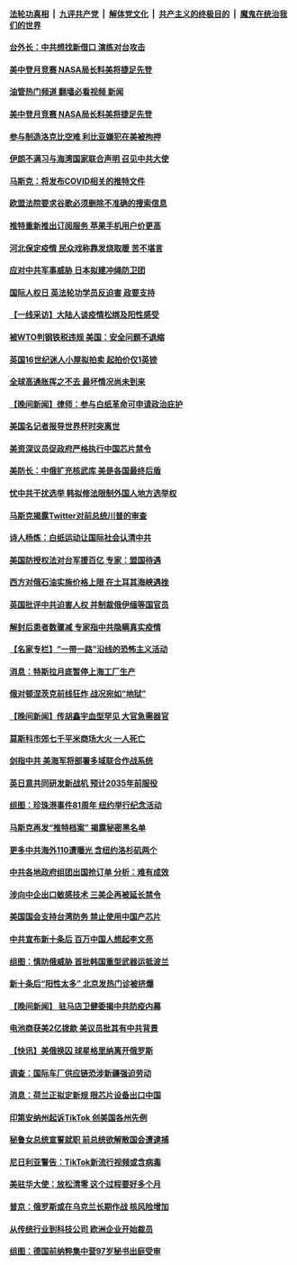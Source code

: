 ####  [法轮功真相](../../../../basic/blob/master/README.md?t=12122002) &nbsp;|&nbsp; [九评共产党](../../../../9ping.md/blob/master/README.md?t=12122002) &nbsp;|&nbsp; [解体党文化](../../../../jtdwh.md/blob/master/README.md?t=12122002)  &nbsp;|&nbsp; [共产主义的终极目的](../../../../gczydzjmd.md/blob/master/README.md?t=12122002) &nbsp;|&nbsp; [魔鬼在统治我们的世界](../../../../mgztzwmdsj.md/blob/master/README.md?t=12122002) 


#### [台外长：中共想找新借口 演练对台攻击](../pages/nsc418/n13883079.md?t=12122002) 

#### [美中登月竞赛 NASA局长料美将捷足先登](../pages/nsc418/n13882939.md?t=12122002) 
#### [油管热门频道 翻墙必看视频 新闻](http://129.146.143.75:81/youtube.html?12122002)
#### [美中登月竞赛 NASA局长料美将捷足先登](../pages/nsc418/n13882939.md?t=12122002) 

#### [参与制造洛克比空难 利比亚嫌犯在美被拘押](../pages/nsc418/n13882745.md?t=12122002) 

#### [伊朗不满习与海湾国家联合声明 召见中共大使](../pages/nsc418/n13882879.md?t=12122002) 

#### [马斯克：将发布COVID相关的推特文件](../pages/nsc418/n13882793.md?t=12122002) 

#### [欧盟法院要求谷歌必须删除不准确的搜索信息](../pages/nsc418/n13882768.md?t=12122002) 

#### [推特重新推出订阅服务 苹果手机用户价更高](../pages/nsc418/n13882701.md?t=12122002) 

#### [河北保定疫情 民众戏称靠发烧取暖 苦不堪言](../pages/nsc418/n13882624.md?t=12122002) 

#### [应对中共军事威胁 日本拟建冲绳防卫团](../pages/nsc418/n13882534.md?t=12122002) 

#### [国际人权日 英法轮功学员反迫害 政要支持](../pages/nsc418/n13882386.md?t=12122002) 

#### [【一线采访】大陆人谈疫情松绑及阳性感受](../pages/nsc418/n13882311.md?t=12122002) 

#### [被WTO判钢铁税违规 美国：安全问题不退缩](../pages/nsc418/n13882335.md?t=12122002) 

#### [英国16世纪迷人小屋拟拍卖 起拍价仅1英镑](../pages/nsc418/n13882000.md?t=12122002) 


#### [全球高通胀挥之不去 最坏情况尚未到来](../pages/nsc418/n13882292.md?t=12122002) 



#### [【晚间新闻】律师：参与白纸革命可申请政治庇护](../pages/nsc418/n13882286.md?t=12122002) 

#### [美国名记者报导世界杯时突离世](../pages/nsc418/n13882198.md?t=12122002) 

#### [美资深议员促政府严格执行中国芯片禁令](../pages/nsc418/n13882143.md?t=12122002) 

#### [美防长：中俄扩充核武库 美是各国最终后盾](../pages/nsc418/n13881997.md?t=12122002) 

#### [忧中共干扰选举 韩拟修法限制外国人地方选举权](../pages/nsc418/n13881952.md?t=12122002) 

#### [马斯克揭露Twitter对前总统川普的审查](../pages/nsc418/n13881922.md?t=12122002) 

#### [诗人杨炼：白纸运动让国际社会认清中共](../pages/nsc418/n13879111.md?t=12122002) 

#### [美国防授权法对台军援百亿 专家：盟国待遇](../pages/nsc418/n13881831.md?t=12122002) 

#### [西方对俄石油实施价格上限 在土耳其海峡遇挫](../pages/nsc418/n13881761.md?t=12122002) 

#### [英国批评中共迫害人权 并制裁俄伊缅等国官员](../pages/nsc418/n13881775.md?t=12122002) 

#### [解封后患者数骤减 专家指中共隐瞒真实疫情](../pages/nsc418/n13881768.md?t=12122002) 

#### [【名家专栏】“一带一路”沿线的恐怖主义活动](../pages/nsc418/n13881670.md?t=12122002) 

#### [消息：特斯拉月底暂停上海工厂生产](../pages/nsc418/n13881710.md?t=12122002) 

#### [俄对顿涅茨克前线狂炸 战况宛如“地狱”](../pages/nsc418/n13881739.md?t=12122002) 

#### [【晚间新闻】传胡鑫宇血型罕见 大官急需器官](../pages/nsc418/n13881335.md?t=12122002) 

#### [莫斯科市郊七千平米商场大火 一人死亡](../pages/nsc418/n13881637.md?t=12122002) 

#### [剑指中共 美海军将部署多域联合作战系统](../pages/nsc418/n13881464.md?t=12122002) 

#### [英日意共同研发新战机 预计2035年前服役](../pages/nsc418/n13881510.md?t=12122002) 

#### [组图：珍珠港事件81周年 纽约举行纪念活动](../pages/nsc418/n13881447.md?t=12122002) 

#### [马斯克再发“推特档案” 揭露秘密黑名单](../pages/nsc418/n13881254.md?t=12122002) 

#### [更多中共海外110遭曝光 含纽约洛杉矶两个](../pages/nsc418/n13881186.md?t=12122002) 

#### [中共各地政府组团出国抢订单 分析：难有成效](../pages/nsc418/n13881064.md?t=12122002) 

#### [涉向中企出口敏感技术 三美企再被延长禁令](../pages/nsc418/n13881160.md?t=12122002) 

#### [美国国会支持台湾防务 禁止使用中国产芯片](../pages/nsc418/n13881077.md?t=12122002) 

#### [中共宣布新十条后 百万中国人想起李文亮](../pages/nsc418/n13881045.md?t=12122002) 

#### [组图：慎防俄威胁 首批韩国重型武器运抵波兰](../pages/nsc418/n13880774.md?t=12122002) 

#### [新十条后“阳性太多” 北京发热门诊被挤爆](../pages/nsc418/n13880979.md?t=12122002) 

#### [【晚间新闻】 驻马店卫健委揭中共防疫内幕](../pages/nsc418/n13880955.md?t=12122002) 




#### [电池商获美2亿拨款 美议员批其有中共背景](../pages/nsc418/n13880881.md?t=12122002) 

#### [【快讯】美俄换囚 球星格里纳离开俄罗斯](../pages/nsc418/n13880952.md?t=12122002) 

#### [调查：国际车厂供应链恐涉新疆强迫劳动](../pages/nsc418/n13880731.md?t=12122002) 

#### [消息：荷兰正拟定新规 限芯片设备出口中国](../pages/nsc418/n13880604.md?t=12122002) 

#### [印第安纳州起诉TikTok 创美国各州先例](../pages/nsc418/n13880546.md?t=12122002) 

#### [秘鲁女总统宣誓就职 前总统欲解散国会遭逮捕](../pages/nsc418/n13880432.md?t=12122002) 

#### [尼日利亚警告：TikTok新流行视频或含病毒](../pages/nsc418/n13880426.md?t=12122002) 

#### [美驻华大使：放松清零 这个过程要好多个月](../pages/nsc418/n13880375.md?t=12122002) 

#### [普京：俄罗斯或在乌克兰长期作战 核风险增加](../pages/nsc418/n13880374.md?t=12122002) 

#### [从传统行业到科技公司 欧洲企业开始裁员](../pages/nsc418/n13880349.md?t=12122002) 

#### [组图：德国前纳粹集中营97岁秘书出庭受审](../pages/nsc418/n13880079.md?t=12122002) 

<img src='http://gfw-breaker.win/goodnews/indexes/nsc418.md' width='0px' height='0px'/>
